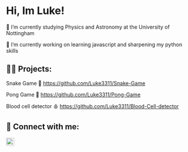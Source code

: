 <h1>Hi, Im Luke! </h1>
🔭 I’m currently studying Physics and Astronomy at the University of Nottingham

🌱 I’m currently working on learning javascript and sharpening my python skills



<h2>👨‍💻 Projects:</h2>

Snake Game 🐍
https://github.com/Luke3311/Snake-Game

Pong Game 🏓
https://github.com/Luke3311/Pong-Game

Blood cell detector 🩸
https://github.com/Luke3311/Blood-Cell-detector


<h2> 🤳 Connect with me:</h2>

[<img align="left" alt="Lukeandreas.p_ | Instagram" width="22px" src="https://cdn.jsdelivr.net/npm/simple-icons@v3/icons/instagram.svg" />][instagram]

[instagram]: https://www.instagram.com/lukeandreas.p_/


<!--


- 🔭 I’m currently working on ...
- 🌱 I’m currently learning ...
- 👯 I’m looking to collaborate on ...
- 🤔 I’m looking for help with ...
- 💬 Ask me about ...
- 📫 How to reach me: ...
- 😄 Pronouns: ...
- ⚡ Fun fact: ...
-->
